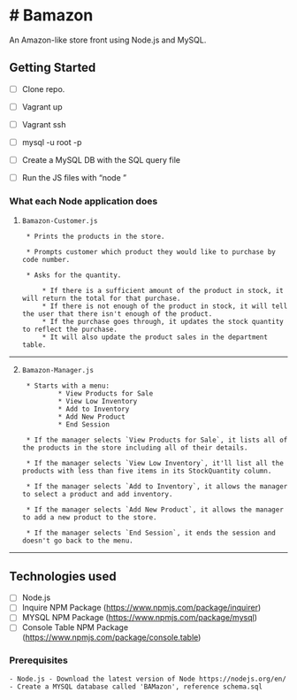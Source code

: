 # # Bamazon

An Amazon-like store front using Node.js and MySQL.

## Getting Started

- [ ] Clone repo.
- [ ] Vagrant up
- [ ] Vagrant ssh
- [ ] mysql -u root -p
- [ ] Create a MySQL DB with the SQL query file
- [ ] Run the JS files with “node <file name.js>”


### What each Node application does

1. `Bamazon-Customer.js`

		* Prints the products in the store.

		* Prompts customer which product they would like to purchase by code number.

		* Asks for the quantity.

			* If there is a sufficient amount of the product in stock, it will return the total for that purchase.
			* If there is not enough of the product in stock, it will tell the user that there isn't enough of the product.
			* If the purchase goes through, it updates the stock quantity to reflect the purchase.
			* It will also update the product sales in the department table.

-----------------------

2. `Bamazon-Manager.js`

		* Starts with a menu:
				* View Products for Sale
				* View Low Inventory
				* Add to Inventory
				* Add New Product
				* End Session

		* If the manager selects `View Products for Sale`, it lists all of the products in the store including all of their details.

		* If the manager selects `View Low Inventory`, it'll list all the products with less than five items in its StockQuantity column.

		* If the manager selects `Add to Inventory`, it allows the manager to select a product and add inventory.

		* If the manager selects `Add New Product`, it allows the manager to add a new product to the store.

		* If the manager selects `End Session`, it ends the session and doesn't go back to the menu.

-----------------------


## Technologies used
- [ ] Node.js
- [ ] Inquire NPM Package (https://www.npmjs.com/package/inquirer)
- [ ] MYSQL NPM Package (https://www.npmjs.com/package/mysql)
- [ ] Console Table NPM Package (https://www.npmjs.com/package/console.table)

### Prerequisites

```
- Node.js - Download the latest version of Node https://nodejs.org/en/
- Create a MYSQL database called 'BAMazon', reference schema.sql
```
